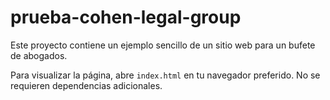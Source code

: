 # prueba-cohen-legal-group

Este proyecto contiene un ejemplo sencillo de un sitio web para un bufete de abogados. 

Para visualizar la página, abre `index.html` en tu navegador preferido. No se requieren dependencias adicionales.
